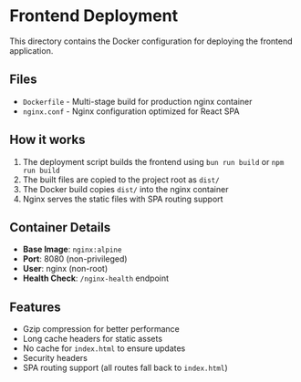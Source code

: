 # Frontend Deployment

This directory contains the Docker configuration for deploying the frontend application.

## Files

- `Dockerfile` - Multi-stage build for production nginx container
- `nginx.conf` - Nginx configuration optimized for React SPA

## How it works

1. The deployment script builds the frontend using `bun run build` or `npm run build`
2. The built files are copied to the project root as `dist/`
3. The Docker build copies `dist/` into the nginx container
4. Nginx serves the static files with SPA routing support

## Container Details

- **Base Image**: `nginx:alpine`
- **Port**: 8080 (non-privileged)
- **User**: nginx (non-root)
- **Health Check**: `/nginx-health` endpoint

## Features

- Gzip compression for better performance
- Long cache headers for static assets
- No cache for `index.html` to ensure updates
- Security headers
- SPA routing support (all routes fall back to `index.html`)